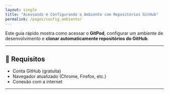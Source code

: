 ```yaml
---
layout: single
title: "Acessando e Configurando o Ambiente com Repositórios GitHub"
permalink: /pages/config_ambiente/
---
```


Este guia rápido mostra como acessar o **GitPod**, configurar um ambiente de desenvolvimento e **clonar automaticamente repositórios do GitHub**.

---

## 📌 Requisitos

- Conta GitHub (gratuita)
- Navegador atualizado (Chrome, Firefox, etc.)
- Conexão com a internet

---

